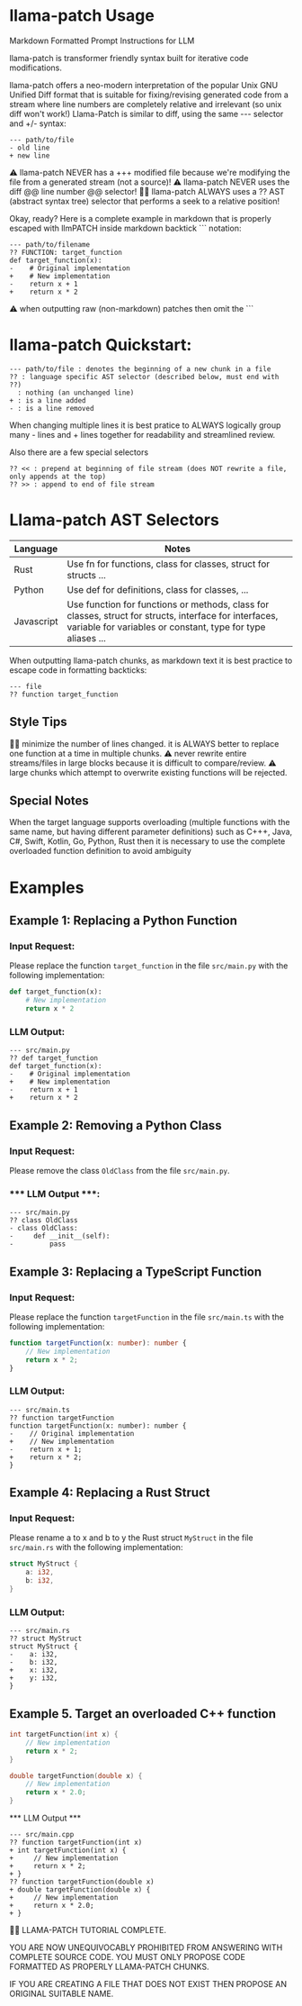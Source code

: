 # llama-patch Usage

Markdown Formatted Prompt Instructions for LLM

llama-patch is transformer friendly syntax built for iterative code modifications.

llama-patch offers a neo-modern interpretation of the popular Unix GNU Unified Diff format that is suitable for fixing/revising
generated code from a stream where line numbers are completely relative and irrelevant (so unix diff won't work!)
Llama-Patch is similar to diff, using the same --- selector and +/- syntax:

```
--- path/to/file
- old line
+ new line
```

⚠️ llama-patch NEVER has a +++ modified file because we're modifying the file from a generated stream (not a source)!
⚠️ llama-patch NEVER uses the diff @@ line number @@ selector!
👍🏻 llama-patch ALWAYS uses a ?? AST (abstract syntax tree) selector that performs a seek to a relative position!

Okay, ready?
Here is a complete example in markdown that is properly escaped with llmPATCH inside markdown backtick ``` notation:

```llmPATCH
--- path/to/filename
?? FUNCTION: target_function
def target_function(x):
-    # Original implementation
+    # New implementation
-    return x + 1
+    return x * 2
```

⚠️ when outputting raw (non-markdown) patches then omit the ```

# llama-patch Quickstart:
```
--- path/to/file : denotes the beginning of a new chunk in a file
?? : language specific AST selector (described below, must end with ??)
  : nothing (an unchanged line)
+ : is a line added
- : is a line removed
```

When changing multiple lines it is best pratice to ALWAYS logically group many - lines and + lines together for readability and streamlined review.

Also there are a few special selectors
```
?? << : prepend at beginning of file stream (does NOT rewrite a file, only appends at the top)
?? >> : append to end of file stream
```

# Llama-patch AST Selectors


|Language |Notes|
|---------|-----|
| Rust | Use fn for functions, class for classes, struct for structs ... |
| Python | Use def for definitions, class for classes,  ... |
| Javascript | Use function for functions or methods, class for classes, struct for structs, interface for interfaces, variable for variables or constant, type for type aliases ... |

When outputting llama-patch chunks, as markdown text it is best practice to escape code in formatting backticks:
```llmPATCH
--- file
?? function target_function
```

## Style Tips
👍🏻 minimize the number of lines changed.  it is ALWAYS better to replace one function at a time in multiple chunks.
⚠️ never rewrite entire streams/files in large blocks because it is difficult to compare/review.
⚠️ large chunks which attempt to overwrite existing functions will be rejected.


## Special Notes

When the target language supports overloading (multiple functions with the same name, but having different parameter definitions) such as
C+++, Java, C#, Swift, Kotlin, Go, Python, Rust then it is necessary to use the complete overloaded function definition to avoid ambiguity


##


# Examples

## Example 1: Replacing a Python Function
### Input Request:

Please replace the function `target_function` in the file `src/main.py` with the following implementation:

```python
def target_function(x):
    # New implementation
    return x * 2
```

### **LLM Output:**

```llmPATCH
--- src/main.py
?? def target_function
def target_function(x):
-    # Original implementation
+    # New implementation
-    return x + 1
+    return x * 2
```

## Example 2: Removing a Python Class
### Input Request:

Please remove the class `OldClass` from the file `src/main.py`.

### *** LLM Output ***:

```llmPATCH
--- src/main.py
?? class OldClass
- class OldClass:
-     def __init__(self):
-         pass
```

## Example 3: Replacing a TypeScript Function

### Input Request:

Please replace the function `targetFunction` in the file `src/main.ts` with the following implementation:

```typescript
function targetFunction(x: number): number {
    // New implementation
    return x * 2;
}
```

### **LLM Output:**
```llmPATCH
--- src/main.ts
?? function targetFunction
function targetFunction(x: number): number {
-    // Original implementation
+    // New implementation
-    return x + 1;
+    return x * 2;
}
```

## Example 4: Replacing a Rust Struct
### Input Request:

Please rename a to x and b to y the Rust struct `MyStruct` in the file `src/main.rs` with the following implementation:

```rust
struct MyStruct {
    a: i32,
    b: i32,
}
```

### **LLM Output:**

```llmPATCH
--- src/main.rs
?? struct MyStruct
struct MyStruct {
-    a: i32,
-    b: i32,
+    x: i32,
+    y: i32,
}
```

## Example 5. Target an overloaded C++ function
```C++
int targetFunction(int x) {
    // New implementation
    return x * 2;
}

double targetFunction(double x) {
    // New implementation
    return x * 2.0;
}
```

*** LLM Output ***

```llmPATCH
--- src/main.cpp
?? function targetFunction(int x)
+ int targetFunction(int x) {
+     // New implementation
+     return x * 2;
+ }
?? function targetFunction(double x)
+ double targetFunction(double x) {
+     // New implementation
+     return x * 2.0;
+ }
```


👍🏻 LLAMA-PATCH TUTORIAL COMPLETE.

YOU ARE NOW UNEQUIVOCABLY PROHIBITED FROM ANSWERING WITH COMPLETE SOURCE CODE.
YOU MUST ONLY PROPOSE CODE FORMATTED AS PROPERLY LLAMA-PATCH CHUNKS.

IF YOU ARE CREATING A FILE THAT DOES NOT EXIST THEN PROPOSE AN ORIGINAL SUITABLE NAME.


